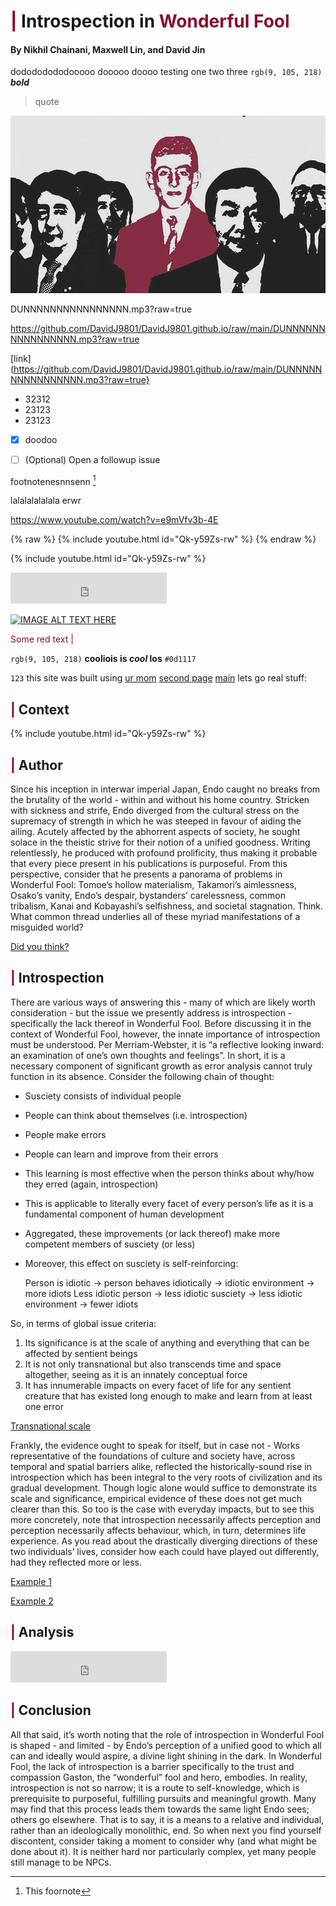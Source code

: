 # <span style="color: #880D2C">|</span> Introspection in <span style="color: #880D2C"> Wonderful Fool </span>

#### By Nikhil Chainani, Maxwell Lin, and David Jin
dodododododooooo dooooo doooo 
testing one two three
`rgb(9, 105, 218)`
***bold***
> quote




![This is an image](wonderfool.jpg)




DUNNNNNNNNNNNNNNNN.mp3?raw=true

https://github.com/DavidJ9801/DavidJ9801.github.io/raw/main/DUNNNNNNNNNNNNNNNN.mp3?raw=true

[link](https://github.com/DavidJ9801/DavidJ9801.github.io/raw/main/DUNNNNNNNNNNNNNNNN.mp3?raw=true}





- 32312
- 23123
- 23123
- [x] doodoo

- [ ] \(Optional) Open a followup issue

footnotenesnnsenn [^1]

lalalalalalala
erwr

[^1]: This foornote

https://www.youtube.com/watch?v=e9mVfv3b-4E

{% raw %} {% include youtube.html id="Qk-y59Zs-rw" %}
{% endraw %}

{% include youtube.html id="Qk-y59Zs-rw" %}

<iframe width="250" height="50" src="https://www.youtube.com/embed/aQQO0w9aMhs" title="YouTube video player" frameborder="0" allow="accelerometer; autoplay; clipboard-write; encrypted-media; gyroscope; picture-in-picture" allowfullscreen></iframe>


[![IMAGE ALT TEXT HERE](https://img.youtube.com/vi/e9mVfv3b-4E/0.jpg)](https://www.youtube.com/watch?v=e9mVfv3b-4E)


<span style="color: #880D2C"> Some red text </span>
<span style="color: #880D2C">|</span>


`rgb(9, 105, 218)`
**cooliois is _cool_ los**
`#0d1117`

`123`
this site was built using [ur mom](https://google.com)
[second page](second)
[main](README.md)
lets go real stuff:

## <span style="color: #880D2C">|</span> Context
{% include youtube.html id="Qk-y59Zs-rw" %}

## <span style="color: #880D2C">|</span> Author
Since his inception in interwar imperial Japan, Endo caught no breaks from the brutality of the world - within and without his home country. Stricken with sickness and strife, Endo diverged from the cultural stress on the supremacy of strength in which he was steeped in favour of aiding the ailing. Acutely affected by the abhorrent aspects of society, he sought solace in the theistic strive for their notion of a unified goodness. Writing relentlessly, he produced with profound prolificity, thus making it probable that every piece present in his publications is purposeful. From this perspective, consider that he presents a panorama of problems in Wonderful Fool: Tomoe’s hollow materialism, Takamori’s aimlessness, Osako’s vanity, Endo’s despair, bystanders’ carelessness, common tribalism, Kanai and Kobayashi’s selfishness, and societal stagnation. Think. What common thread underlies all of these myriad manifestations of a misguided world?

[Did you think?](https://docs.google.com/forms/d/124yHCaDCUNAc0mDrndyVyfnh9AyiXDk5wqTz-rl0gcw)

## <span style="color: #880D2C">|</span> Introspection
There are various ways of answering this - many of which are likely worth consideration - but the issue we presently address is introspection - specifically the lack thereof in Wonderful Fool.
Before discussing it in the context of Wonderful Fool, however, the innate importance of introspection must be understood. Per Merriam-Webster, it is “a reflective looking inward: an examination of one’s own thoughts and feelings”. In short, it is a necessary component of significant growth as error analysis cannot truly function in its absence. Consider the following chain of thought:
- Susciety consists of individual people
- People can think about themselves (i.e. introspection)
- People make errors
- People can learn and improve from their errors
- This learning is most effective when the person thinks about why/how they erred (again, introspection)
- This is applicable to literally every facet of every person’s life as it is a fundamental component of human development
- Aggregated, these improvements (or lack thereof) make more competent members of susciety (or less)
- Moreover, this effect on susciety is self-reinforcing:
 
    Person is idiotic -> person behaves idiotically -> idiotic environment -> more idiots
    Less idiotic person -> less idiotic susciety -> less idiotic environment -> fewer idiots
    
So, in terms of global issue criteria:
1. Its significance is at the scale of anything and everything that can be affected by sentient beings
2. It is not only transnational but also transcends time and space altogether, seeing as it is an innately conceptual force
3. It has innumerable impacts on every facet of life for any sentient creature that has existed long enough to make and learn from at least one error

[Transnational scale](https://www.frontiersin.org/articles/10.3389/fnint.2012.00080/full)

Frankly, the evidence ought to speak for itself, but in case not - 
Works representative of the foundations of culture and society have, across temporal and spatial barriers alike, reflected the historically-sound rise in introspection which has been integral to the very roots of civilization and its gradual development. Though logic alone would suffice to demonstrate its scale and significance, empirical evidence of these does not get much clearer than this. So too is the case with everyday impacts, but to see this more concretely, note that introspection necessarily affects perception and perception necessarily affects behaviour, which, in turn, determines life experience. As you read about the drastically diverging directions of these two individuals’ lives, consider how each could have played out differently, had they reflected more or less.

[Example 1](https://www.reuters.com/world/us/deaths-reported-virginia-walmart-gunman-dead-police-say-2022-11-23/)

[Example 2](https://www.sciencedirect.com/science/article/pii/S0012160619303355?via%3Dihub)

## <span style="color: #880D2C">|</span> Analysis
<iframe width="250" height="50" src="https://www.youtube.com/embed/aQQO0w9aMhs" title="YouTube video player" frameborder="0" allow="accelerometer; autoplay; clipboard-write; encrypted-media; gyroscope; picture-in-picture" allowfullscreen></iframe>

## <span style="color: #880D2C">|</span> Conclusion
All that said, it’s worth noting that the role of introspection in Wonderful Fool is shaped - and limited - by Endo’s perception of a unified good to which all can and ideally would aspire, a divine light shining in the dark. In Wonderful Fool, the lack of introspection is a barrier specifically to the trust and compassion Gaston, the “wonderful” fool and hero, embodies. In reality, introspection is not so narrow; it is a route to self-knowledge, which is prerequisite to purposeful, fulfilling pursuits and meaningful growth. Many may find that this process leads them towards the same light Endo sees; others go elsewhere. That is to say, it is a means to a relative and individual, rather than an ideologically monolithic, end. So when next you find yourself discontent, consider taking a moment to consider why (and what might be done about it). It is neither hard nor particularly complex, yet many people still manage to be NPCs.


